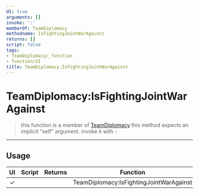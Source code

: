 ```yaml
---
UI: true
arguments: []
invoke: ':'
memberOf: TeamDiplomacy
methodname: IsFightingJointWarAgainst
returns: []
script: false
tags:
- TeamDiplomacy/_function
- function/UI
title: TeamDiplomacy.IsFightingJointWarAgainst
---
```

# TeamDiplomacy:IsFightingJointWarAgainst
> this function is a member of [TeamDiplomacy](civ-6/lua/TeamDiplomacy.md)
> this method expects an implicit "self" argument. invoke it with `:`
-----
## Usage
|  UI | Script | Returns | Function | Arguments |
|:---:|:------:|-------:|:--------:|:---------|
|✓| ||TeamDiplomacy:IsFightingJointWarAgainst||
